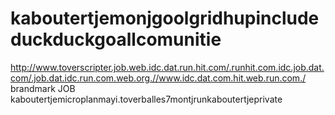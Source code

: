 kaboutertjemonjgoolgridhupincludeduckduckgoallcomunitie
=======================================================
http://www.toverscripter.job.web.idc.dat.run.hit.com/.runhit.com.idc.job.dat.com/.job.dat.idc.run.com.web.org.//www.idc.dat.com.hit.web.run.com./ brandmark JOB
kaboutertjemicroplanmayi.toverballes7montjrunkaboutertjeprivate
